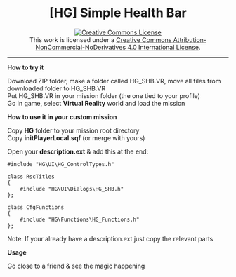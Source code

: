 <h1 align="center">[HG] Simple Health Bar</h1>

<p align="center"><a rel="license" href="http://creativecommons.org/licenses/by-nc-nd/4.0/"><img alt="Creative Commons License" style="border-width:0" src="https://i.creativecommons.org/l/by-nc-nd/4.0/88x31.png"/></a><br/>This work is licensed under a <a rel="license" href="http://creativecommons.org/licenses/by-nc-nd/4.0/">Creative Commons Attribution-NonCommercial-NoDerivatives 4.0 International License</a>.</p>
<hr>
<b>How to try it</b>

Download ZIP folder, make a folder called HG_SHB.VR, move all files from downloaded folder to HG_SHB.VR<br/>
Put HG_SHB.VR in your mission folder (the one tied to your profile)<br/>
Go in game, select <b>Virtual Reality</b> world and load the mission

<b>How to use it in your custom mission</b>

Copy <b>HG</b> folder to your mission root directory<br/>
Copy <b>initPlayerLocal.sqf</b> (or merge with yours)<br/>

Open your <b>description.ext</b> & add this at the end:

```
#include "HG\UI\HG_ControlTypes.h"

class RscTitles
{
    #include "HG\UI\Dialogs\HG_SHB.h"
};

class CfgFunctions 
{
	#include "HG\Functions\HG_Functions.h"
};
```

Note: If your already have a description.ext just copy the relevant parts

<b>Usage</b>

Go close to a friend & see the magic happening
